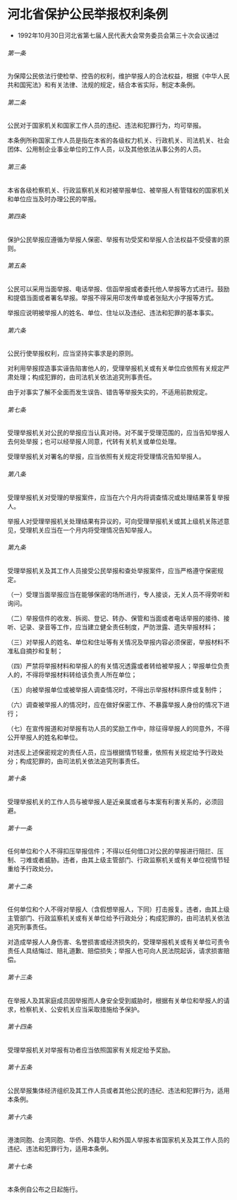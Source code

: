 # 河北省保护公民举报权利条例

- 1992年10月30日河北省第七届人民代表大会常务委员会第三十次会议通过

<!-- INFO END -->

###### 第一条

为保障公民依法行使检举、控告的权利，维护举报人的合法权益，根据《中华人民共和国宪法》和有关法律、法规的规定，结合本省实际，制定本条例。

###### 第二条

公民对于国家机关和国家工作人员的违纪、违法和犯罪行为，均可举报。

本条例所称国家工作人员是指在本省的各级权力机关、行政机关、司法机关、社会团体、公用制企业事业单位的工作人员，以及其他依法从事公务的人员。

###### 第三条

本省各级检察机关、行政监察机关和对被举报单位、被举报人有管辖权的国家机关和单位应当及时办理公民的举报。

###### 第四条

保护公民举报应遵循为举报人保密、举报有功受奖和举报人合法权益不受侵害的原则。

###### 第五条

公民可以采用当面举报、电话举报、信函举报或者委托他人举报等方式进行。鼓励和提倡当面或者署名举报。举报不得采用印发传单或者张贴大小字报等方式。

举报应说明被举报人的姓名、单位、住址以及违纪、违法和犯罪的基本事实。

###### 第六条

公民行使举报权利，应当坚持实事求是的原则。

对利用举报捏造事实诬告陷害他人的，受理举报机关或有关单位应依照有关规定严肃处理；构成犯罪的，由司法机关依法追究刑事责任。

由于对事实了解不全面而发生误告、错告等举报失实的，不适用前款规定。

###### 第七条

受理举报机关对公民的举报应当认真对待。对不属于受理范围的，应当告知举报人去何处举报；也可以经举报人同意，代转有关机关或单位处理。

受理举报机关对署名的举报，应当依照有关规定将受理情况告知举报人。

###### 第八条

受理举报机关对受理的举报案件，应当在六个月内将调查情况或处理结果答复举报人。

举报人对受理举报机关处理结果有异议的，可向受理举报机关或其上级机关陈述意见，受理机关应当在一个月内将受理情况告知举报人。

###### 第九条

受理举报机关及其工作人员接受公民举报和查处举报案件，应当严格遵守保密规定。

（一）受理当面举报应当在能够保密的场所进行，专人接谈，无关人员不得旁听和询问。

（二）举报信件的收发、拆阅、登记、转办、保管和当面或者电话举报的接待、接听、记录、录音等工作，应当建立健全责任制度，严防泄露、遗失举报材料；

（三）对举报人的姓名、单位和住址等有关情况及举报内容必须保密，举报材料不准私自摘抄和复制；

（四）严禁将举报材料和举报人的有关情况透露或者转给被举报人；举报单位负责人的，不得将举报材料转给该负责人所在单位；

（五）向被举报单位或被举报人调查情况时，不得出示举报材料原件或复制件；

（六）调查被举报人的情况时，应在做好保密工作、不暴露举报人身份的情况下进行；

（七）在宣传报道和对举报有功人员的奖励工作中，除征得举报人的同意外，不得公开举报人的姓名和单位。

对违反上述保密规定的责任人员，应当根据情节轻重，依照有关规定给予行政处分；构成犯罪的，由司法机关依法追究刑事责任。

###### 第十条

受理举报机关的工作人员与被举报人是近亲属或者与本案有利害关系的，必须回避。

###### 第十一条

任何单位和个人不得扣压举报信件；不得以任何借口对公民的举报进行阻拦、压制、刁难或者威胁。违者，由其上级主管部门、行政监察机关或有关单位视情节轻重给予行政处分。

###### 第十二条

任何单位和个人不得对举报人（含假想举报人，下同）打击报复。违者，由其上级主管部门、行政监察机关或有关单位给予行政处分；构成犯罪的，由司法机关依法追究刑事责任。

对造成举报人人身伤害、名誉损害或经济损失的，受理举报机关或有关单位可责令责任人具结悔过、赔礼道歉、赔偿损失；举报人也可向人民法院起诉，请求损害赔偿。

###### 第十三条

在举报人及其家庭成员因举报而人身安全受到威胁时，根据有关单位和举报人的请求，检察机关、公安机关应当采取措施给予保护。

###### 第十四条

受理举报机关对举报有功者应当依照国家有关规定给予奖励。

###### 第十五条

公民举报集体经济组织及其工作人员或者其他公民的违纪、违法和犯罪行为，适用本条例。

###### 第十六条

港澳同胞、台湾同胞、华侨、外籍华人和外国人举报本省国家机关及其工作人员的违纪、违法和犯罪行为，适用本条例。

###### 第十七条

本条例自公布之日起施行。
